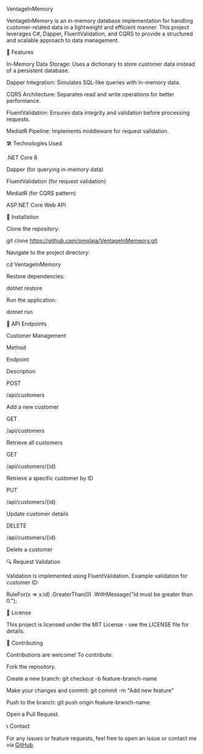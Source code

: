 VentageInMemory

VentageInMemory is an in-memory database implementation for handling customer-related data in a lightweight and efficient manner. This project leverages C#, Dapper, FluentValidation, and CQRS to provide a structured and scalable approach to data management.

🚀 Features

In-Memory Data Storage: Uses a dictionary to store customer data instead of a persistent database.

Dapper Integration: Simulates SQL-like queries with in-memory data.

CQRS Architecture: Separates read and write operations for better performance.

FluentValidation: Ensures data integrity and validation before processing requests.

MediatR Pipeline: Implements middleware for request validation.

🛠️ Technologies Used

.NET Core 8

Dapper (for querying in-memory data)

FluentValidation (for request validation)

MediatR (for CQRS pattern)

ASP.NET Core Web API

📌 Installation

Clone the repository:

git clone https://github.com/omolaja/VentageInMemeory.git

Navigate to the project directory:

cd VentageInMemory

Restore dependencies:

dotnet restore

Run the application:

dotnet run

🔄 API Endpoints

Customer Management

Method

Endpoint

Description

POST

/api/customers

Add a new customer

GET

/api/customers

Retrieve all customers

GET

/api/customers/{id}

Retrieve a specific customer by ID

PUT

/api/customers/{id}

Update customer details

DELETE

/api/customers/{id}

Delete a customer

🔍 Request Validation

Validation is implemented using FluentValidation. Example validation for customer ID:

RuleFor(x => x.Id)
    .GreaterThan(0)
    .WithMessage("Id must be greater than 0.");

📜 License

This project is licensed under the MIT License - see the LICENSE file for details.

🤝 Contributing

Contributions are welcome! To contribute:

Fork the repository.

Create a new branch: git checkout -b feature-branch-name

Make your changes and commit: git commit -m "Add new feature"

Push to the branch: git push origin feature-branch-name

Open a Pull Request.

📞 Contact

For any issues or feature requests, feel free to open an issue or contact me via [GitHub](https://github.com/omolaja).
